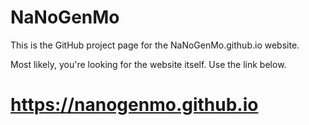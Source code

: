 # NaNoGenMo
This is the GitHub project page for the NaNoGenMo.github.io website.

Most likely, you're looking for the website itself.  Use the link below.
# https://nanogenmo.github.io
